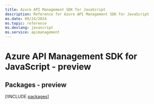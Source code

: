 ```yaml
---
title: Azure API Management SDK for JavaScript
description: Reference for Azure API Management SDK for JavaScript
ms.date: 09/24/2024
ms.topic: reference
ms.devlang: javascript
ms.service: apimanagement
---
```

# Azure API Management SDK for JavaScript - preview
## Packages - preview
[!INCLUDE [packages](api-management-index.md)]
